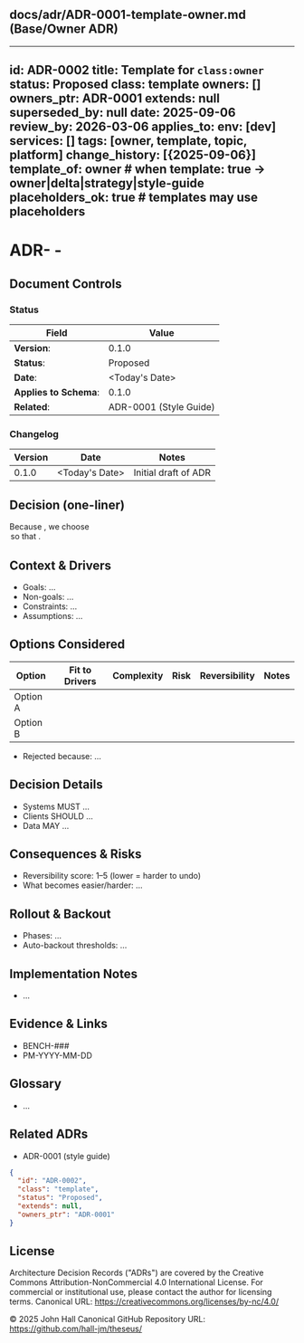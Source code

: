 ## docs/adr/ADR-0001-template-owner.md (Base/Owner ADR)

---
id: ADR-0002
title: Template for `class:owner`
status: Proposed
class: template
owners: []
owners_ptr: ADR-0001
extends: null
superseded_by: null
date: 2025-09-06
review_by: 2026-03-06
applies_to:
  env: [dev]
  services: []
tags: [owner, template, topic, platform]
change_history: [{2025-09-06}]
template_of: owner            # when template: true → owner|delta|strategy|style-guide
placeholders_ok: true         # templates may use <angle-bracket> placeholders
---

# ADR-<ID Number> - <ADR Title>

## Document Controls

### Status

| Field                  | Value                                   |
| ---------------------- | --------------------------------------- |
| **Version**:           | 0.1.0                                   |
| **Status**:            | Proposed                                |
| **Date**:              | <Today's Date>                          |
| **Applies to Schema**: | 0.1.0                                   |
| **Related**:           | ADR-0001 (Style Guide)                  |

### Changelog

| Version | Date           | Notes                                        |
| ------- | -------------- | -------------------------------------------- |
| 0.1.0   | <Today's Date> | Initial draft of ADR                         |


## Decision (one-liner)
<!-- key: decision_one_liner -->
Because <driver>, we choose <option> so that <benefit>.

## Context & Drivers
<!-- key: context_and_drivers -->
- Goals: …
- Non-goals: …
- Constraints: …
- Assumptions: …

## Options Considered
<!-- key: options_considered -->
| Option | Fit to Drivers | Complexity | Risk | Reversibility | Notes |
|---|---|---|---|---|---|
| Option A |  |  |  |  |  |
| Option B |  |  |  |  |  |

- Rejected because: …

## Decision Details
<!-- key: decision_details -->
- Systems MUST …
- Clients SHOULD …
- Data MAY …

## Consequences & Risks
<!-- key: consequences_and_risks -->
- Reversibility score: 1–5 (lower = harder to undo)
- What becomes easier/harder: …

## Rollout & Backout
<!-- key: rollout_backout -->
- Phases: …
- Auto-backout thresholds: …

## Implementation Notes
<!-- key: implementation_notes -->
- …

## Evidence & Links
<!-- key: evidence_and_links -->
- BENCH-###
- PM-YYYY-MM-DD

## Glossary
<!-- key: glossary -->
- …

## Related ADRs
<!-- key: related_adrs -->
- ADR-0001 (style guide)

<!-- llm_tail:begin -->
```json
{
  "id": "ADR-0002",
  "class": "template",
  "status": "Proposed",
  "extends": null,
  "owners_ptr": "ADR-0001"
}
````
<!-- llm_tail:end -->

## License

Architecture Decision Records ("ADRs") are covered by the 
Creative Commons Attribution-NonCommercial 4.0 International License.
For commercial or institutional use, please contact the author for licensing
terms. Canonical URL: https://creativecommons.org/licenses/by-nc/4.0/

© 2025 John Hall
Canonical GitHub Repository URL: https://github.com/hall-jm/theseus/
